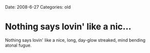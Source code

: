 Date: 2008-6-27
Categories: old

# Nothing says lovin' like a nic...

Nothing says lovin' like a nice, long, day-glow streaked, mind bending atonal fugue.
